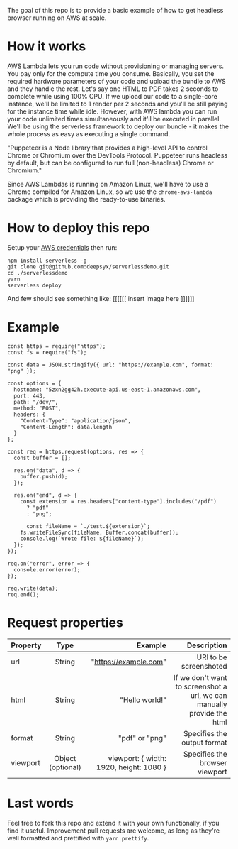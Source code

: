 The goal of this repo is to provide a basic example of how to get headless browser running on AWS at scale. 

How it works
===
AWS Lambda lets you run code without provisioning or managing servers. You pay only for the compute time you consume. Basically, you set the required hardware parameters of your code and upload the bundle to AWS and they handle the rest. Let's say one HTML to PDF takes 2 seconds to complete while using 100% CPU. If we upload our code to a single-core instance, we'll be limited to 1 render per 2 seconds and you'll be still paying for the instance time while idle. However, with AWS lambda you can run your code unlimited times simultaneously and it'll be executed in parallel. We'll be using the serverless framework to deploy our bundle - it makes the whole process as easy as executing a single command.

"Puppeteer is a Node library that provides a high-level API to control Chrome or Chromium over the DevTools Protocol. Puppeteer runs headless by default, but can be configured to run full (non-headless) Chrome or Chromium."

Since AWS Lambdas is running on Amazon Linux, we'll have to use a Chrome compiled for Amazon Linux, so we  use the `chrome-aws-lambda` package which is providing the ready-to-use binaries.

How to deploy this repo
=====

Setup your [AWS credentials](https://serverless.com/framework/docs/providers/aws/guide/credentials/) then run:

    npm install serverless -g
    git clone git@github.com:deepsyx/serverlessdemo.git
    cd ./serverlessdemo
    yarn
    serverless deploy

And few should see something like:
[[[[[[ insert image here ]]]]]]

Example
=====

	const https = require("https");
	const fs = require("fs");

	const data = JSON.stringify({ url: "https://example.com", format: "png" });

	const options = {
	  hostname: "5zxn2gg42h.execute-api.us-east-1.amazonaws.com",
	  port: 443,
	  path: "/dev/",
	  method: "POST",
	  headers: {
	    "Content-Type": "application/json",
	    "Content-Length": data.length
	  }
	};

	const req = https.request(options, res => {
	  const buffer = [];

	  res.on("data", d => {
	    buffer.push(d);
	  });

	  res.on("end", d => {
	    const extension = res.headers["content-type"].includes("/pdf")
	      ? "pdf"
	      : "png";

	      const fileName = `./test.${extension}`;
	    fs.writeFileSync(fileName, Buffer.concat(buffer));
	    console.log(`Wrote file: ${fileName}`);
	  });
	});

	req.on("error", error => {
	  console.error(error);
	});

	req.write(data);
	req.end();

Request properties
======

| Property      | Type          | Example | Description
| ------------- |:-------------:| -----:| -----:|
| url      		| String	    | "https://example.com" | URl to be screenshoted 
| html      		| String	| "<html><body>Hello world!</body></html>" | If we don't want to screenshot a url, we can manually provide the html
| format        | String        | "pdf" or "png"     | Specifies the output format
| viewport      | Object (optional) | viewport: { width: 1920, height: 1080 } | Specifies the browser viewport 


Last words
======

Feel free to fork this repo and extend it with your own functionally, if you find it useful. Improvement pull requests are welcome, as long as they're well formatted and prettified with `yarn prettify`.
